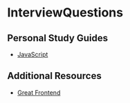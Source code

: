 # InterviewQuestions

## Personal Study Guides
- [JavaScript](Frontend/JavaScriptQuestions.md)

## Additional Resources
- [Great Frontend](https://www.greatfrontend.com/)
